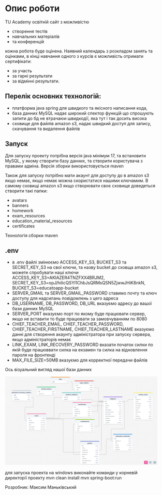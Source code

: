 # Опис роботи
TU Academy освітній сайт з можливістю 
- створення тестів 
- навчальних матеріалів 
- та конференцій 

кожна робота буде оцінена. Наявний календарь з розкладом занять та оцінками, в кінці навчання одного з курсів є можливість отримати сертифікати: 
- за участь
- за гарні результати
- за відмінні результати.

## Перелік основних технологій:
- платформа java spring для швидкого та якісного написання кода,
- база данних MySQL надає широкий спектор функцій що спрошують запити до бд не втрачаюи швидкодії, яка тут і так досить висока
- сховище для файлів amazon s3, надає швидкий доступ для запису, скачування та видалення файлів

## Запуск

Для запуску проекту потрібна версія java мінімум 17, та встановити MySQL, у якому створити базу данних, та створити користувача з правами адміна. Версія зборки використовується maven

Також для запуску потрібно мати акаунт для доступу до в amazon s3 якщо немає, якщо немає можна скористатися нашими ключамим.
В самому сховищі amazon s3 якщо створювати своє сховище доведеться створити такі папки:
- avatars
- banners
- homework
- exam_resources
- education_material_resources
- certificates

Технологія сборки maven

## .env
- в .env файлі змінюємо ACCESS_KEY_S3, BUCKET_S3 та SECRET_KEY_S3 на свої ключи, та назву bucket до сховща amazon s3, можете спробувати наші ключи ACCESS_KEY_S3=AKIAZER4TNZFXX4BRJM2, SECRET_KEY_S3=opJ/hilicQSYl1ChbJsQRMsQSN5ZjwwJHiK8nkN, BUCKET_S3=educatoapp-bucket
- SERVER_GMAIL та SERVER_GMAIL_PASSWORD ставимо почту та ключ доступу для надсилань повідомлень з цего адреса
- DB_USERNAME, DB_PASSWORD, DB_URL вказуємо адресу до вашої бази данних MySQL
- SERVER_PORT вказуємо порт по якому буде працювати сервер, якщо не вставити то буде працювати за замовчуванням по 8080
- CHIEF_TEACHER_EMAIL, CHIEF_TEACHER_PASSWORD, CHIEF_TEACHER_FIRSTNAME, CHIEF_TEACHER_LASTNAME вказуємо данні для створення акаунту адміністратора при запуску сервера, якщо адміністраторів немає
- LINK_EXAM, LINK_RECOVERY_PASSWORD вказати початок силки по якій буде працюввати силка на екзамен та силка на відновлення пароля на фронтенді
- MAX_FILE_SIZE=50MB вказуємо для корректної передачи файлів

Ось візуальний вигляд нашої бази данних

![img.png](img.png)

для запуска проекта на windows виконайте команди у корневій директорії проекту
mvn clean install
mvn spring-boot:run

Розробник: Максим Маньківський